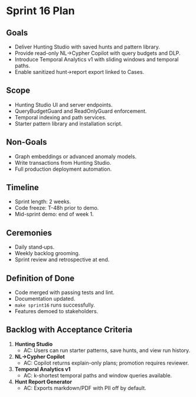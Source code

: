 # Sprint 16 Plan

## Goals
- Deliver Hunting Studio with saved hunts and pattern library.
- Provide read-only NL→Cypher Copilot with query budgets and DLP.
- Introduce Temporal Analytics v1 with sliding windows and temporal paths.
- Enable sanitized hunt→report export linked to Cases.

## Scope
- Hunting Studio UI and server endpoints.
- QueryBudgetGuard and ReadOnlyGuard enforcement.
- Temporal indexing and path services.
- Starter pattern library and installation script.

## Non-Goals
- Graph embeddings or advanced anomaly models.
- Write transactions from Hunting Studio.
- Full production deployment automation.

## Timeline
- Sprint length: 2 weeks.
- Code freeze: T-48h prior to demo.
- Mid-sprint demo: end of week 1.

## Ceremonies
- Daily stand‑ups.
- Weekly backlog grooming.
- Sprint review and retrospective at end.

## Definition of Done
- Code merged with passing tests and lint.
- Documentation updated.
- `make sprint16` runs successfully.
- Features demoed to stakeholders.

## Backlog with Acceptance Criteria
1. **Hunting Studio**
   - AC: Users can run starter patterns, save hunts, and view run history.
2. **NL→Cypher Copilot**
   - AC: Copilot returns explain-only plans; promotion requires reviewer.
3. **Temporal Analytics v1**
   - AC: k-shortest temporal paths and window queries available.
4. **Hunt Report Generator**
   - AC: Exports markdown/PDF with PII off by default.
